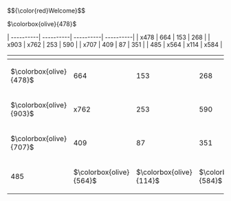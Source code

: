 <p> $${\color{red}Welcome}$$ </p>
<p> $\colorbox{olive}{478}$ </p>

| ----------| ----------| ----------| ----------|
|  x478      |  664      |  153      |  268      |
|  x903      |  x762      |  253      |  590      |
|  x707      |  409      |  87       |  351      |
|  485      |  x564      |  x114      |  x584      |

| <!-- -->  | <!-- -->  | <!-- -->  | <!-- -->  |
| ----------| ----------| ----------| ----------|
|  <p> $\colorbox{olive}{478}$ </p>      |  664      |  153      |  268      |
|  <p> $\colorbox{olive}{903}$ </p>      |  x762      |  253      |  590      |
|  <p> $\colorbox{olive}{707}$ </p>      |  409      |  87       |  351      |
|  485      |  <p> $\colorbox{olive}{564}$ </p>      |  <p> $\colorbox{olive}{114}$ </p>      |  <p> $\colorbox{olive}{584}$ </p>      |
